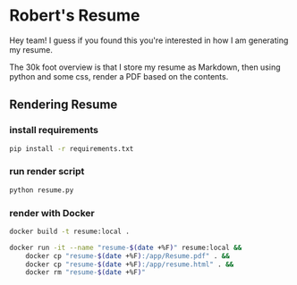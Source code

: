 # Robert's Resume

Hey team! I guess if you found this you're interested in how I am generating my
resume.

The 30k foot overview is that I store my resume as Markdown, then using python
and some css, render a PDF based on the contents.

## Rendering Resume

### install requirements

```bash
pip install -r requirements.txt
```

### run render script

```bash
python resume.py
```

### render with Docker

```bash
docker build -t resume:local .
```

```bash
docker run -it --name "resume-$(date +%F)" resume:local &&
    docker cp "resume-$(date +%F):/app/Resume.pdf" . &&
    docker cp "resume-$(date +%F):/app/resume.html" . &&
    docker rm "resume-$(date +%F)"
```
